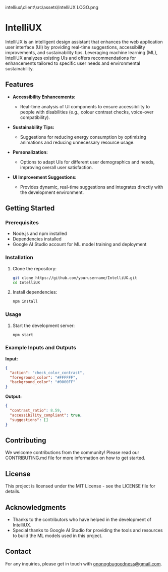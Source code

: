 intelliux\client\src\assets\IntelliUX LOGO.png

# IntelliUX

IntelliUX is an intelligent design assistant that enhances the web application user interface (UI) by providing real-time suggestions, accessibility improvements, and sustainability tips. Leveraging machine learning (ML), IntelliUX analyzes existing UIs and offers recommendations for enhancements tailored to specific user needs and environmental sustainability.

## Features

- **Accessibility Enhancements:**
  - Real-time analysis of UI components to ensure accessibility to people with disabilities (e.g., colour contrast checks, voice-over compatibility).
  
- **Sustainability Tips:**
  - Suggestions for reducing energy consumption by optimizing animations and reducing unnecessary resource usage.
  
- **Personalization:**
  - Options to adapt UIs for different user demographics and needs, improving overall user satisfaction.
  
- **UI Improvement Suggestions:**
  - Provides dynamic, real-time suggestions and integrates directly with the development environment.

## Getting Started

### Prerequisites

- Node.js and npm installed
- Dependencies installed
- Google AI Studio account for ML model training and deployment

### Installation

1. Clone the repository:
   ```sh
   git clone https://github.com/yourusername/IntelliUX.git
   cd IntelliUX
   ```

2. Install dependencies:
   ```sh
   npm install
   ```

### Usage

1. Start the development server:
   ```sh
   npm start
   ```

### Example Inputs and Outputs

**Input:** 
```json
{
  "action": "check_color_contrast",
  "foreground_color": "#FFFFFF",
  "background_color": "#0000FF"
}
```

**Output:** 
```json
{
  "contrast_ratio": 8.59,
  "accessibility_compliant": true,
  "suggestions": []
}
```

## Contributing

We welcome contributions from the community! Please read our CONTRIBUTING.md file for more information on how to get started.

## License

This project is licensed under the MIT License - see the LICENSE file for details.

## Acknowledgments

- Thanks to the contributors who have helped in the development of IntelliUX.
- Special thanks to Google AI Studio for providing the tools and resources to build the ML models used in this project.

## Contact

For any inquiries, please get in touch with ononogbugoodness@gmail.com.


